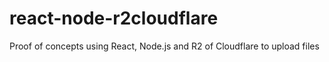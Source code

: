# react-node-r2cloudflare
Proof of concepts using React, Node.js and R2 of Cloudflare to upload files
